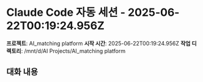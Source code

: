 # Claude Code 자동 세션 - 2025-06-22T00:19:24.956Z

**프로젝트**: AI_matching platform
**시작 시간**: 2025-06-22T00:19:24.956Z
**작업 디렉토리**: /mnt/d/AI Projects/AI_matching platform

## 대화 내용

